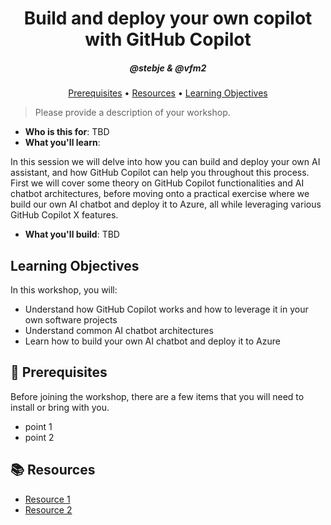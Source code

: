 <h1 align="center">Build and deploy your own copilot with GitHub Copilot</h1>
<h5 align="center">@stebje & @vfm2</h3>

<p align="center">
  <a href="#mega-prerequisites">Prerequisites</a> •  
  <a href="#books-resources">Resources</a> •
  <a href="#learning-objectives">Learning Objectives</a>
</p>

> Please provide a description of your workshop.

- **Who is this for**: TBD
- **What you'll learn**: 

In this session we will delve into how you can build and deploy your own AI assistant, and how GitHub Copilot can help you throughout this process. First we will cover some theory on GitHub Copilot functionalities and AI chatbot architectures, before moving onto a practical exercise where we build our own AI chatbot and deploy it to Azure, all while leveraging various GitHub Copilot X features.

- **What you'll build**: TBD

## Learning Objectives

In this workshop, you will:

  - Understand how GitHub Copilot works and how to leverage it in your own software projects
  - Understand common AI chatbot architectures
  - Learn how to build your own AI chatbot and deploy it to Azure

## :mega: Prerequisites
Before joining the workshop, there are a few items that you will need to install or bring with you.
- point 1
- point 2

## :books: Resources
- [Resource 1]()
- [Resource 2]()
